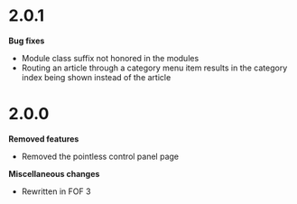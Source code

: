 # 2.0.1

**Bug fixes**

* Module class suffix not honored in the modules
* Routing an article through a category menu item results in the category index being shown instead of the article

# 2.0.0

**Removed features**

* Removed the pointless control panel page

**Miscellaneous changes**

* Rewritten in FOF 3
